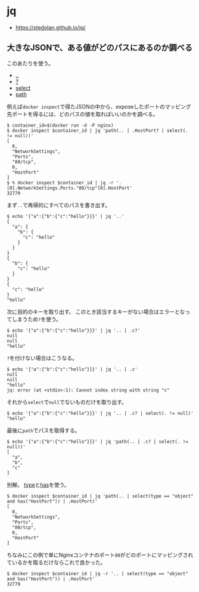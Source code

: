 # jq

- https://stedolan.github.io/jq/

## 大きなJSONで、ある値がどのパスにあるのか調べる

このあたりを使う。

- [..](https://stedolan.github.io/jq/manual/#RecursiveDescent:..)
- [?](https://stedolan.github.io/jq/manual/#OptionalObjectIdentifier-Index:.foo?)
- [select](https://stedolan.github.io/jq/manual/#select(boolean_expression))
- [path](https://stedolan.github.io/jq/manual/#path(path_expression))

例えば`docker inspect`で得たJSONの中から、exposeしたポートのマッピング先ポートを得るには、どのパスの値を取ればいいのかを調べる。

```
$ container_id=$(docker run -d -P nginx)
$ docker inspect $container_id | jq 'path(.. | .HostPort? | select(. != null))'
[
  0,
  "NetworkSettings",
  "Ports",
  "80/tcp",
  0,
  "HostPort"
]
$ % docker inspect $container_id | jq -r '.[0].NetworkSettings.Ports."80/tcp"[0].HostPort'
32779
```

まず`..`で再帰的にすべてのパスを書き出す。

```
$ echo '{"a":{"b":{"c":"hello"}}}' | jq '..'
{
  "a": {
    "b": {
      "c": "hello"
    }
  }
}
{
  "b": {
    "c": "hello"
  }
}
{
  "c": "hello"
}
"hello"
```

次に目的のキーを取り出す。
このとき該当するキーがない場合はエラーとなってしまうため`?`を使う。

```
$ echo '{"a":{"b":{"c":"hello"}}}' | jq '.. | .c?'
null
null
"hello"
```

`?`を付けない場合はこうなる。

```
$ echo '{"a":{"b":{"c":"hello"}}}' | jq '.. | .c' 
null
null
"hello"
jq: error (at <stdin>:1): Cannot index string with string "c"
```

それから`select`で`null`でないものだけを取り出す。

```
$ echo '{"a":{"b":{"c":"hello"}}}' | jq '.. | .c? | select(. != null)'
"hello"
```

最後に`path`でパスを取得する。

```
$ echo '{"a":{"b":{"c":"hello"}}}' | jq 'path(.. | .c? | select(. != null))'
[
  "a",
  "b",
  "c"
]
```

別解。
[type](https://stedolan.github.io/jq/manual/#type)と[has](https://stedolan.github.io/jq/manual/#has(key))を使う。

```
$ docker inspect $container_id | jq 'path(.. | select(type == "object" and has("HostPort")) | .HostPort)'
[
  0,
  "NetworkSettings",
  "Ports",
  "80/tcp",
  0,
  "HostPort"
]
```

ちなみにこの例で単にNginxコンテナのポート`80`がどのポートにマッピングされているかを取るだけならこれで良かった。

```
$ docker inspect $container_id | jq -r '.. | select(type == "object" and has("HostPort")) | .HostPort'
32779
```

